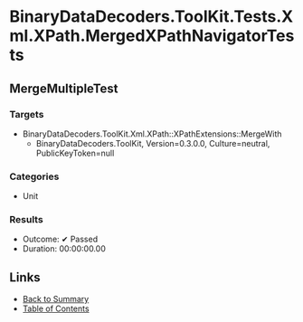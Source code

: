 # BinaryDataDecoders.ToolKit.Tests.Xml.XPath.MergedXPathNavigatorTests

## MergeMultipleTest

### Targets

* BinaryDataDecoders.ToolKit.Xml.XPath::XPathExtensions::MergeWith
  * BinaryDataDecoders.ToolKit, Version=0.3.0.0, Culture=neutral, PublicKeyToken=null

### Categories

* Unit

### Results

* Outcome: ✔ Passed
* Duration: 00:00:00.00

## Links

* [Back to Summary](../Summary.md)
* [Table of Contents](../../TOC.md)
